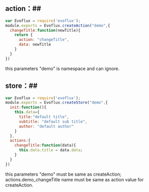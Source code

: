 ## action：##
```javascript
var Evoflux = require('evoflux');
module.exports = Evoflux.createAction("demo",{
  changeTitle:function(newTitle){
    return {
      action: "changeTitle",
      data: newTitle
    }
  }
})
```
this parameters "demo" is namespace and can ignore.

## store：##
```javascript
var Evoflux = require('evoflux');
module.exports = Evoflux.createStore("demo",{
  init:function(){
    this.data={
      title:"default title",
      subtitle: "default sub title",
      author: "default author"
    }
  },
  actions:{
    changeTitle:function(data){
      this.data.title = data.data;
    }
  }
})
```
this parameters "demo" must be same as createAction; actions.demo_changeTitle name must be  same as action value for createAction.